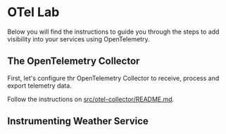 # OTel Lab

Below you will find the instructions to guide you through the steps to add visibility
into your services using OpenTelemetry.

## The OpenTelemetry Collector

First, let's configure thr OpenTelemetry Collector to receive, process and export
telemetry data.

Follow the instructions on [src/otel-collector/README.md](src/otel-collector/README.md).

## Instrumenting Weather Service
